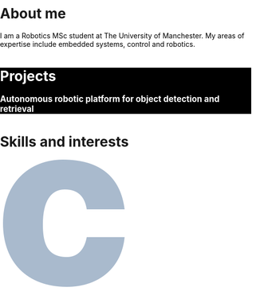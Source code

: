 <html>
<head>
  <style>
    body, html{
      background-color: white;
      margin: 0; padding: 0;
    }
    .myDiv {
      background-color: black; color: white; width: 100%;
      margin: 0; padding: 0;
    }
  </style>
</head>
  
<body>
  <h1>About me</h1>
  <p style="color:black;">I am a Robotics MSc student at The University of Manchester. My areas of expertise include embedded systems, control and robotics.</p>

  <div class="myDiv">
    <h1>Projects</h1>
    <p style="font-size:120%;"><b>Autonomous robotic platform for object detection and retrieval</b></p>
  </div>
  
<h1>Skills and interests</h1>
<img src="C++_logo.jpg">

</body>

</html>
